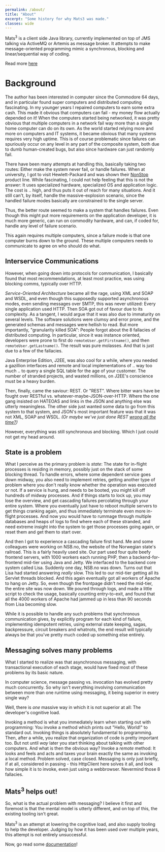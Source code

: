 ```yaml
---
permalink: /about/
title: "About"
excerpt: "Some history for why Mats3 was made."
classes: wide
---
```


Mats<sup>3</sup> is a client side Java library, currently implemented on top of JMS talking via ActiveMQ or Artemis
as message broker. It attempts to make message-oriented programming mimic a synchronous, blocking and linear/sequential
way of coding.

Read more [here](/docs/message-oriented-rpc/)

# Background

The author has been interested in computer since the Commodore 64 days, and in particular found super computers and
distributed computing fascinating. In my younger years I repaired computers to earn some extra cash. This made it
obvious that computers can fail - my money flow actually depended on it! When the computers started being networked, it
was pretty obvious that multiple computers in a network fail way more than a single home computer can do on its own. As
the world started relying more and more on computers and IT systems, it became obvious that many systems requires very
high uptime. This is of course problematic since failures can spuriously occur on any level in any part of the composite
system, both due to dumb human-created bugs, but also since hardware can just randomly fail.

There have been many attempts at handling this, basically taking two routes: Either make the system never fail, or
handle failures. When at university, I got to visit Hewlett-Packard and was shown their
[NonStop](https://en.wikipedia.org/wiki/NonStop_(server_computers)) product line. While fascinating, I could not help
feeling that this is not the answer: It uses specialized hardware, specialized OS and application logic. The cost is ..
high, and thus puts it out of reach for many situations. And it still can't, by itself, handle the massive-explosion
scenario, since the handled failure modes basically are constrained to the single server.

Thus, the better route seemed to make a system that handles failures. Even though this might put more requirements on
the application developer, it is much more generic, can run on commodity hardware, and can, if coded for, handle any
level of failure scenario.

This again requires multiple computers, since a failure mode is that one computer burns down to the ground. These
multiple computers needs to communicate to agree on who should do what.

## Interservice Communications

However, when going down into protocols for communication, I basically found that most recommendations, at least most
practice, was using blocking comms, typically over HTTP.

_Service-Oriented Architecture_ became all the rage, using XML and SOAP and WSDL, and even though this supposedly
supported asynchronous modes, even sending messages over SMTP, this was never utilized: Every single application used
HTTP. Then SOA got out of favour due to its complexity. As a tangent, I would argue that it was also due to immaturity
on several levels. The software solutions were clumsy and error prone, and the generated schemas and messages were
hellish to read. But more importantly, "granularity killed SOA": People forgot about the 8 fallacies of distributed
computing. In particular, since it was instance oriented, developers were prone to first do `remoteUser.getFirstname()`,
and then `remoteUser.getLastname()`. The result was pure molasses. And that is just due to a few of the fallacies.

Java Enterprise Edition, J2EE, was also cool for a while, where you needed a gazillion interfaces and remote and local
implementations of .. way too much .. to query a single SQL table for the age of your customer. The number of stranded
projects, and wasted millions, on J2EE's conscience must be a heavy burden.

Then, finally, came the saviour: REST. Or "REST". Where bitter wars have be fought over RESTful vs.
whatever-maybe-JSON-over-HTTP. Where the one gang insisted on HATEOAS and links in the JSON and anything else was
utterly meaningless. The other side just wanted some data to go from this system to that system, and JSON's most
important feature was that it was not XML, SOAP and WSDL. _(Or maybe we've just done
REST [wrong all the time?](https://htmx.org/essays/how-did-rest-come-to-mean-the-opposite-of-rest/))_

However, everything was still synchronous and blocking. Which I just could not get my head around.

## State is a problem

What I perceive as the primary problem is _state_: The state for in-flight processes is residing in memory, possibly
just on the stack of some blocking thread. To handle errors, where some dependent service goes down midway, you also
need to implement retries, getting another type of problem where you don't really know whether the operation was
executed or not. If a service is hung, and needs to be booted, you might kill off hundreds of midway processes. And if
things starts to lock up, you may lose the overview, and get cascading failures percolating through your entire system.
Where you eventually just have to reboot multiple servers to get things cranking again, and thus immediately terminate
even more in-flight processes. And now you would have to rummage through multiple databases and heaps of logs to find
where each of these stranded, and need extreme insight into the system to get those processes going again, or reset them
and get them to start over.

And then I got to experience a cascading failure first hand. Me and some colleagues were working on NSB.no, the website
of the Norwegian state's railroad. This is a fairly heavily used site. Our part used four quite beefy frontend servers,
with 1000 workers each running PHP, then a backend-for-frontend mid-tier using Java and Jetty. We interfaced to the
backend core system called Lisa. Suddenly one day, NSB.no was down. Turns out that Lisa had started answering _really_
slow. This led to our mid-tier getting all its Servlet threads blocked. And this again eventually got all workers of
Apache to hang on Jetty. So, even though the frontpage didn't need the mid-tier, the entire site was now down. We poured
through logs, and made a little script to check the usage, basically counting entry-to-exit, and found that all the 4000
workers of Apache had jammed up in less than 90 seconds from Lisa becoming slow.

While it is possible to handle any such problems that synchronous communication gives, by explicitly program for each
kind of failure, implementing idempotent retries, using external state keeping, sagas, backpressure, circuit breakers
and whatnots, the end result will typically always be that you've pretty much coded up something else entirely.

## Messaging solves many problems

What I started to realize was that asynchronous messaging, with transactional execution of each stage, would have fixed
most of these problems by its basic nature.

In computer science, message passing vs. invocation has evolved pretty much concurrently. So why isn't everything
involving communication between more than one runtime using messaging, it being superior in every single way?

Well, there is _one_ massive way in which it is not superior at all: The developer's cognitive load.

Invoking a method is what you immediately learn when starting out with programming: You invoke a method which prints
out "Hello, World!" to standard out. Invoking things is absolutely fundamental to programming. Then, after a while, you
realize that organization of code is pretty important too. But not until _way_ later you start thinking about talking
with other computers. And what is then the obvious way? Invoke a _remote_ method: It looks and feels and acts and taxes
your brain exactly the same as invoking a local method. Problem solved, case closed. Messaging is only just briefly, if
at all, considered in passing - this HttpClient here solves it all, and look how simple it is to invoke, even just using
a webbrowser. Nevermind those 8 fallacies.

## Mats<sup>3</sup> helps out!

So, what is the actual problem with messaging? I believe it first and foremost is that the mental model is utterly
different, and on top of this, the existing tooling isn't great.

Mats<sup>3</sup> is an attempt at lowering the cognitive load, and also supply tooling to help the developer. Judging by
how it has been used over multiple years, this attempt is not entirely unsuccessful.

Now, go read some [documentation](/docs/)!